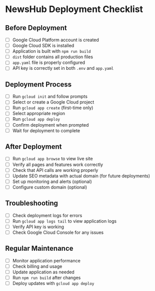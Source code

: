 # NewsHub Deployment Checklist

## Before Deployment

- [ ] Google Cloud Platform account is created
- [ ] Google Cloud SDK is installed
- [ ] Application is built with `npm run build`
- [ ] `dist` folder contains all production files
- [ ] `app.yaml` file is properly configured
- [ ] API key is correctly set in both `.env` and `app.yaml`

## Deployment Process

- [ ] Run `gcloud init` and follow prompts
- [ ] Select or create a Google Cloud project
- [ ] Run `gcloud app create` (first-time only)
- [ ] Select appropriate region
- [ ] Run `gcloud app deploy`
- [ ] Confirm deployment when prompted
- [ ] Wait for deployment to complete

## After Deployment

- [ ] Run `gcloud app browse` to view live site
- [ ] Verify all pages and features work correctly
- [ ] Check that API calls are working properly
- [ ] Update SEO metadata with actual domain (for future deployments)
- [ ] Set up monitoring and alerts (optional)
- [ ] Configure custom domain (optional)

## Troubleshooting

- [ ] Check deployment logs for errors
- [ ] Run `gcloud app logs tail` to view application logs
- [ ] Verify API key is working
- [ ] Check Google Cloud Console for any issues

## Regular Maintenance

- [ ] Monitor application performance
- [ ] Check billing and usage
- [ ] Update application as needed
- [ ] Run `npm run build` after changes
- [ ] Deploy updates with `gcloud app deploy`